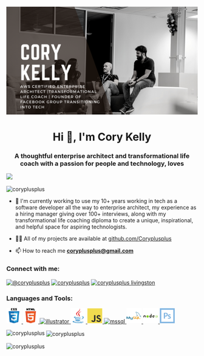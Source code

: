 ![](https://github.com/Coryplusplus/Coryplusplus/blob/main/githubBanner.png)
<h1 align="center">Hi 👋, I'm Cory Kelly</h1>
<h3 align="center">A thoughtful enterprise architect and transformational life coach with a passion for people and technology, loves</h3>
<img align=“right” alt+”Coding” width=“400” src=“https://cdn.dribbble.com/users/1894420/screenshots/14032021/media/a85f637f1eb4cd5efdd307f9760472a1.gif”>

<p align="left"> <img src="https://komarev.com/ghpvc/?username=coryplusplus&label=Profile%20views&color=0e75b6&style=flat" alt="coryplusplus" /> </p>

- 🌱 I'm currently working to use my 10+ years working in tech as a software developer all the way to enterprise architect, my experience as a hiring manager giving over 100+ interviews, along with my transformational life coaching diploma to create a unique, inspirational, and helpful space for aspiring technologists.

- 👨‍💻 All of my projects are available at [github.com/Coryplusplus](github.com/Coryplusplus)

- 📫 How to reach me **coryplusplus@gmail.com**


<h3 align="left">Connect with me:</h3>
<p align="left">
<a href="https://codepen.io/@coryplusplus" target="blank"><img align="center" src="https://raw.githubusercontent.com/rahuldkjain/github-profile-readme-generator/master/src/images/icons/Social/codepen.svg" alt="@coryplusplus" height="30" width="40" /></a>
<a href="https://linkedin.com/in/corykelly1" target="blank"><img align="center" src="https://raw.githubusercontent.com/rahuldkjain/github-profile-readme-generator/master/src/images/icons/Social/linked-in-alt.svg" alt="coryplusplus" height="30" width="40" /></a>
<a href="https://facebook.com/groups/transitioningintotech" target="blank"><img align="center" src="https://raw.githubusercontent.com/rahuldkjain/github-profile-readme-generator/master/src/images/icons/Social/facebook.svg" alt="coryplusplus livingston" height="30" width="40" /></a>
</p>

<h3 align="left">Languages and Tools:</h3>
<p align="left"> <a href="https://www.w3schools.com/css/" target="_blank" rel="noreferrer"> <img src="https://raw.githubusercontent.com/devicons/devicon/master/icons/css3/css3-original-wordmark.svg" alt="css3" width="40" height="40"/> </a> <a href="https://www.w3.org/html/" target="_blank" rel="noreferrer"> <img src="https://raw.githubusercontent.com/devicons/devicon/master/icons/html5/html5-original-wordmark.svg" alt="html5" width="40" height="40"/> </a> <a href="https://www.adobe.com/in/products/illustrator.html" target="_blank" rel="noreferrer"> <img src="https://www.vectorlogo.zone/logos/adobe_illustrator/adobe_illustrator-icon.svg" alt="illustrator" width="40" height="40"/> </a> <a href="https://www.java.com" target="_blank" rel="noreferrer"> <img src="https://raw.githubusercontent.com/devicons/devicon/master/icons/java/java-original.svg" alt="java" width="40" height="40"/> </a> <a href="https://developer.mozilla.org/en-US/docs/Web/JavaScript" target="_blank" rel="noreferrer"> <img src="https://raw.githubusercontent.com/devicons/devicon/master/icons/javascript/javascript-original.svg" alt="javascript" width="40" height="40"/> </a> <a href="https://www.microsoft.com/en-us/sql-server" target="_blank" rel="noreferrer"> <img src="https://www.svgrepo.com/show/303229/microsoft-sql-server-logo.svg" alt="mssql" width="40" height="40"/> </a> <a href="https://www.mysql.com/" target="_blank" rel="noreferrer"> <img src="https://raw.githubusercontent.com/devicons/devicon/master/icons/mysql/mysql-original-wordmark.svg" alt="mysql" width="40" height="40"/> </a> <a href="https://nodejs.org" target="_blank" rel="noreferrer"> <img src="https://raw.githubusercontent.com/devicons/devicon/master/icons/nodejs/nodejs-original-wordmark.svg" alt="nodejs" width="40" height="40"/> </a> <a href="https://www.photoshop.com/en" target="_blank" rel="noreferrer"> <img src="https://raw.githubusercontent.com/devicons/devicon/master/icons/photoshop/photoshop-line.svg" alt="photoshop" width="40" height="40"/> </a> </p>

<p><img align="left" src="https://github-readme-stats.vercel.app/api/top-langs?username=coryplusplus&show_icons=true&locale=en&layout=compact" alt="coryplusplus" /></p>

<p>&nbsp;<img align="center" src="https://github-readme-stats.vercel.app/api?username=coryplusplus&show_icons=true&locale=en" alt="coryplusplus" /></p>

<p><img align="center" src="https://github-readme-streak-stats.herokuapp.com/?user=coryplusplus&" alt="coryplusplus" /></p>
